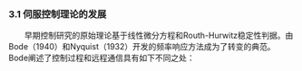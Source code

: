 ### 3.1 伺服控制理论的发展
　　早期控制研究的原始理论基于线性微分方程和Routh-Hurwitz稳定性判据。由Bode（1940）和Nyquist（1932）开发的频率响应方法成为了转变的典范。Bode阐述了控制过程和远程通信具有如下不同之处：
  
  
